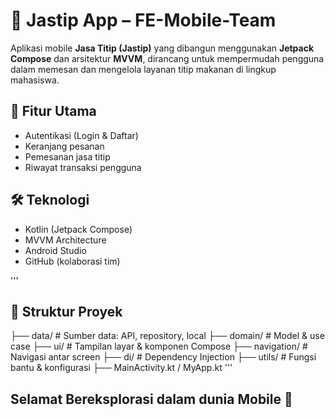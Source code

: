 # 📱 Jastip App – FE-Mobile-Team

Aplikasi mobile **Jasa Titip (Jastip)** yang dibangun menggunakan **Jetpack Compose** dan arsitektur **MVVM**, dirancang untuk mempermudah pengguna dalam memesan dan mengelola layanan titip makanan di lingkup mahasiswa.

## 🚀 Fitur Utama
- Autentikasi (Login & Daftar)
- Keranjang pesanan
- Pemesanan jasa titip
- Riwayat transaksi pengguna

## 🛠️ Teknologi
- Kotlin (Jetpack Compose)
- MVVM Architecture
- Android Studio
- GitHub (kolaborasi tim)
  
'''
## 📂 Struktur Proyek
├── data/ # Sumber data: API, repository, local
├── domain/ # Model & use case
├── ui/ # Tampilan layar & komponen Compose
├── navigation/ # Navigasi antar screen
├── di/ # Dependency Injection
├── utils/ # Fungsi bantu & konfigurasi
├── MainActivity.kt / MyApp.kt
'''

## Selamat Bereksplorasi dalam dunia Mobile 📱
